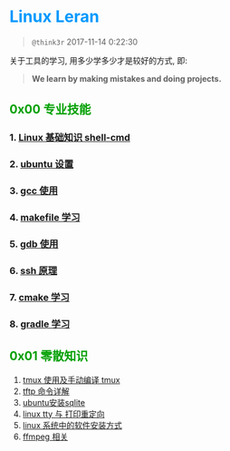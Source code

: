 # <font color=#0099ff> **Linux Leran** </font>

> `@think3r` 2017-11-14 0:22:30

<!--
[![LICENSE](https://img.shields.io/badge/license-Anti%20996-blue.svg)](https://github.com/996icu/996.ICU/blob/master/LICENSE) [![996.icu](https://img.shields.io/badge/link-996.icu-red.svg)](https://996.icu)-->

关于工具的学习, 用多少学多少才是较好的方式, 即:
> **We learn by making mistakes and doing projects.** <br>

## <font color=#009A000> 0x00 专业技能 </font>

### 1. [Linux 基础知识 shell-cmd](./Linux基础知识.md)

### 2. [ubuntu 设置](./ubuntu-settings.md)

### 3. [gcc 使用](./gcc使用.md)

### 4. [makefile 学习](./dsl/MakeFile_learn.md)

### 5. [gdb 使用](./gdb.md)

### 6. [ssh 原理](./ssh原理.md)

### 7. [cmake 学习](./dsl/cmake_learn.md)

### 8. [gradle 学习](./dsl/gradle_learn.md)

## <font color=#009A000> 0x01 零散知识 </font>

1. [tmux 使用及手动编译 tmux](./tmux手动编译及使用.md)
2. [tftp 命令详解](./TFTP命令详解.md)
3. [ubuntu安装sqlite](./ubuntu安装sqlite.md)
4. [linux tty 与 打印重定向](./linux_输入输出.md)
5. [linux 系统中的软件安装方式](./Linux系统中软件四种安装原理.md)
6. [ffmpeg 相关](https://gitee.com/think3r/ShiPinJiChuZhiShi/tree/master/ffmpeg)
